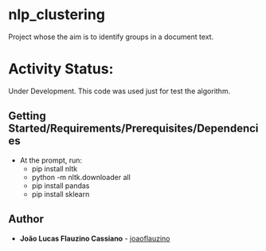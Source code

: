 # nlp_clustering

Project whose the aim is to identify groups in a document text. 

# Activity Status: 

Under Development. This code was used just for test the algorithm.

## Getting Started/Requirements/Prerequisites/Dependencies

- At the prompt, run:
    - pip install nltk
    - python -m nltk.downloader all
    - pip install pandas
    - pip install sklearn

## Author

* **João Lucas Flauzino Cassiano** - [joaoflauzino](https://github.com/joaoflauzino)
